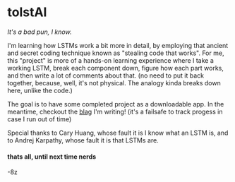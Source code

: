 # tolstAI

*It's a bad pun, I know.*

I'm learning how LSTMs work a bit more in detail, by employing that ancient and secret coding technique known as "stealing code that works". For me, this "project" is more of a hands-on learning experience where I take a working LSTM, break each component down, figure how each part works, and then write a lot of comments about that. (no need to put it back together, because, well, it's not physical. The analogy kinda breaks down here, unlike the code.)

The goal is to have some completed project as a downloadable app. In the meantime, checkout the [blag](https://8lliotzhang.github.io/prometheus/) I'm writing! (it's a failsafe to track progess in case I run out of time)

Special thanks to Cary Huang, whose fault it is I know what an LSTM is, and to Andrej Karpathy, whose fault it is that LSTMs are.

#### thats all, until next time nerds 
-8z
